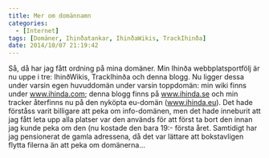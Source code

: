 ```yaml
---
title: Mer om domännamn
categories:
  - [Internet]
tags: [Domäner, Ihinðatankar, IhinðaWikis, TrackIhinða]
date: 2014/10/07 21:19:42
---
```

Så, då har jag fått ordning på mina domäner. Min Ihinða webbplatsportfölj är nu uppe i tre: IhinðWikis, TrackIhinða och denna blogg. Nu ligger dessa under varsin egen huvuddomän under varsin toppdomän: min wiki finns under www.ihinda.com; denna blogg finns på www.ihinda.se och min tracker återfinns nu på den nyköpta eu-domän (www.ihinda.eu). Det hade förståss varit billigare att peka om info-domänen, men det hade inneburit att jag fått leta upp alla platser var den används för att först ta bort den innan jag kunde peka om den (nu kostade den bara 19:- första året. Samtidigt har jag pensionerat de gamla adressena, då det var lättare att bokstavligen flytta filerna än att peka om domänerna...
